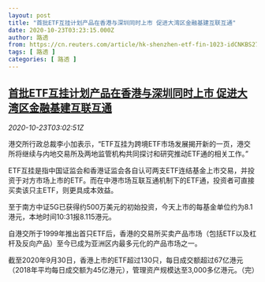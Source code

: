 ```yaml
---
layout: post
title: "首批ETF互挂计划产品在香港与深圳同时上市 促进大湾区金融基建互联互通"
date: 2020-10-23T03:23:15.000Z
author: 路透
from: https://cn.reuters.com/article/hk-shenzhen-etf-fin-1023-idCNKBS2780BR
tags: [ 路透 ]
categories: [ 路透 ]
---
```

<!--1603423395000-->
[首批ETF互挂计划产品在香港与深圳同时上市 促进大湾区金融基建互联互通](https://cn.reuters.com/article/hk-shenzhen-etf-fin-1023-idCNKBS2780BR)
------

<div>
<div><i>2020-10-23T03:02:51Z</i></div><p>港交所行政总裁李小加表示，“ETF互挂为跨境ETF市场发展揭开新的一页，港交所将继续与内地交易所及两地监管机构共同探讨和研究推动ETF通的相关工作。”</p><p>ETF互挂是指中国证监会和香港证监会各自认可两支ETF连结基金上市交易，并投资于对方市场上市的ETF。而在中港市场互联互通机制下的ETF通，投资者可直接买卖该只主ETF，则更具成本效益。</p><p>至于南方中证5G已获得约500万美元的初始投资，今天上市的每基金单位约为8.1港元，本地时间10:31报8.115港元。</p><p>自港交所于1999年推出首只ETF后，香港的交易所买卖产品市场（包括ETF以及杠杆及反向产品）至今已成为亚洲区内最多元化的产品市场之一。</p><p>截至2020年9月30日，香港上市的ETF超过130只，每日成交额超过67亿港元（2018年平均每日成交额为45亿港元），管理资产规模达至3,000多亿港元。（完）</p>
</div>
